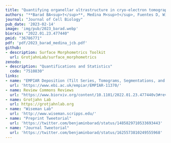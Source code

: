 ```yaml
---
title: "Quantifying organellar ultrastructure in cryo-electron tomography using a surface morphometrics pipeline."
authors: "**Barad BA<sup>†</sup>**, Medina M<sup>†</sup>, Fuentes D, Wiseman, RL, Grotjahn DA."
journal: "Journal of Cell Biology"
pub_date: '2023-02-14'
image: 'img/pub/2023_barad.webp'
biorxiv: "2022.01.23.477440"
pmid: "36786771"
pdf: 'pdf/2023_barad_medina_jcb.pdf'
github:
- description: Surface Morphometrics Toolkit
  url: GrotjahnLab/surface_morphometrics
zenodo:
- description: "Quantifications and Statistics"
  code: "7510830"
links:
- name: "EMPIAR Deposition (Tilt Series, Tomograms, Segmentations, and Surfaces)"
  url: 'https://www.ebi.ac.uk/empiar/EMPIAR-11370/'
- name: Review Commons Reviews
  url: "https://www.biorxiv.org/content/10.1101/2022.01.23.477440v3#review"
- name: Grotjahn Lab
  url: https://grotjahnlab.org
- name: "Wiseman Lab"
  url: 'http://www.wiseman.scripps.edu/'
- name: "Preprint Tweetorial"
  url: 'https://twitter.com/benjaminbarad/status/1485829710533693443'
- name: "Journal Tweetorial"
  url: 'https://twitter.com/benjaminbarad/status/1625573810249555968'
---
```


